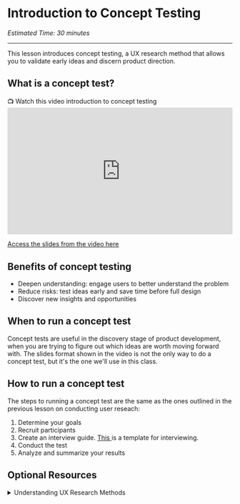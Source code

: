 # Introduction to Concept Testing
*Estimated Time: 30 minutes*

---

This lesson introduces concept testing, a UX research method that allows you to validate early ideas and discern product direction. 


## What is a concept test?
<aside>
  📺 Watch this video introduction to concept testing
 </aside>
 
 <div style="position: relative; padding-bottom: 56.25%; height: 0;">
  <iframe width="560" height="315" src="https://www.youtube.com/embed/BuwzaiU9Uoc" title="YouTube video player" frameborder="0" allow="accelerometer; autoplay; clipboard-write; encrypted-media; gyroscope; picture-in-picture; web-share" allowfullscreen style="position: absolute; top: 0; left: 0; width: 100%; height: 100%;"></iframe>
  </div>
 
 <a href="https://docs.google.com/presentation/d/1FRk2L-6ge5Ni8pXElg4pxkQNEASqW4fai2ZmRIZosIw/edit?usp=sharing" target="_blank"> Access the slides from the video here</a>
 
 
 
## Benefits of concept testing
- Deepen understanding: engage users to better understand the problem
- Reduce risks: test ideas early and save time before full design 
- Discover new insights and opportunities

## When to run a concept test
Concept tests are useful in the discovery stage of product development, when you are trying to figure out which ideas are worth moving forward with. The slides format shown in the video is not the only way to do a concept test, but it's the one we'll use in this class. 

## How to run a concept test
The steps to running a concept test are the same as the ones outlined in the previous lesson on conducting user reseach:

1. Determine your goals 
2. Recruit participants 
3. Create an interview guide. <a href="https://docs.google.com/document/d/15Yrog_oAWJWPjYYlOXfOp8AzBl11bWHeihO5_b00TkE/edit?usp=sharing" target="_blank"> This </a> is a template for interviewing. 
4. Conduct the test
5. Analyze and summarize your results



## Optional Resources

<details>
<summary>Understanding UX Research Methods</summary>

[How to Conduct a User Interview That Actually Uncovers Valuable Insights](https://www.shopify.com/partners/blog/user-interview)

[Writing a discussion guide for user interviews](https://about.gitlab.com/handbook/product/ux/ux-research/discussion-guide-user-interviews/)
</details>


